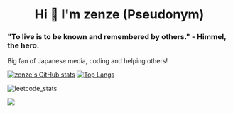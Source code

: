 <h1 align="center">Hi 👋 I'm zenze (Pseudonym)</h1>

### "To live is to be known and remembered by others." - Himmel, the hero. 

Big fan of Japanese media, coding and helping others!
    
  [![zenze's GitHub stats](https://github-readme-stats.vercel.app/api?username=zenze-sama)](https://github.com/anuraghazra/github-readme-stats)  [![Top Langs](https://github-readme-stats.vercel.app/api/top-langs/?username=zenze-sama)](https://github.com/anuraghazra/github-readme-stats)

  ![leetcode_stats](https://leetcard.jacoblin.cool/zenze-sama?theme=dark&font=Play&ext=heatmap)

<img src="https://komarev.com/ghpvc/?username=zenze-sama">
